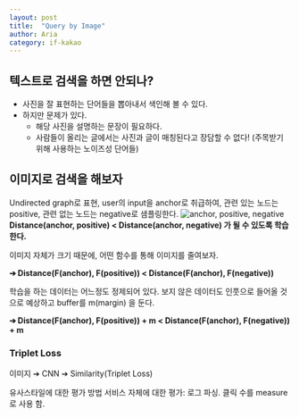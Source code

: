 ```yaml
---
layout: post
title:  "Query by Image"
author: Aria
category: if-kakao
---
```


## 텍스트로 검색을 하면 안되나?
- 사진을 잘 표현하는 단어들을 뽑아내서 색인해 볼 수 있다.
- 하지만 문제가 있다.
  - 해당 사진을 설명하는 문장이 필요하다.
  - 사람들이 올리는 글에서는 사진과 글이 매칭된다고 장담할 수 없다! (주목받기 위해 사용하는 노이즈성 단어들)

## 이미지로 검색을 해보자
Undirected graph로 표현, user의 input을 anchor로 취급하여, 관련 있는 노드는 positive, 관련 없는 노드는 negative로 샘플링한다.
![anchor, positive,  negative](https://cdn-images-1.medium.com/max/800/1*MGb0lv45RwKmBYc87tyNzQ.jpeg)
**Distance(anchor, positive) < Distance(anchor, negative) 가 될 수 있도록 학습한다.**

이미지 자체가 크기 때문에, 어떤 함수를 통해 이미지를 줄여보자.

**➔ Distance(F(anchor), F(positive)) < Distance(F(anchor), F(negative))**

학습을 하는 데이터는 어느정도 정제되어 있다. 보지 않은 데이터도 인풋으로 들어올 것으로 예상하고 buffer를 m(margin) 을 둔다.

**➔ Distance(F(anchor), F(positive)) + m < Distance(F(anchor), F(negative)) + m**

### Triplet Loss
이미지 ➔ CNN ➔ Similarity(Triplet Loss)

유사스타일에 대한 평가 방법
서비스 자체에 대한 평가: 로그 파싱. 클릭 수를 measure로 사용 함.
